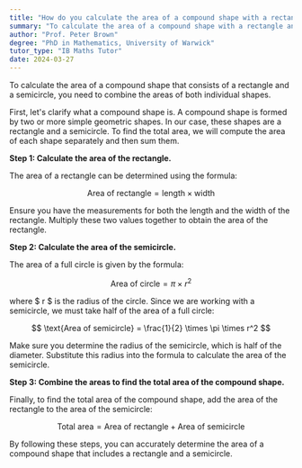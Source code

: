 ```yaml
---
title: "How do you calculate the area of a compound shape with a rectangle and a semicircle?"
summary: "To calculate the area of a compound shape with a rectangle and a semicircle, add the areas of both shapes."
author: "Prof. Peter Brown"
degree: "PhD in Mathematics, University of Warwick"
tutor_type: "IB Maths Tutor"
date: 2024-03-27
---
```


To calculate the area of a compound shape that consists of a rectangle and a semicircle, you need to combine the areas of both individual shapes.

First, let's clarify what a compound shape is. A compound shape is formed by two or more simple geometric shapes. In our case, these shapes are a rectangle and a semicircle. To find the total area, we will compute the area of each shape separately and then sum them.

**Step 1: Calculate the area of the rectangle.**

The area of a rectangle can be determined using the formula:

$$
\text{Area of rectangle} = \text{length} \times \text{width}
$$

Ensure you have the measurements for both the length and the width of the rectangle. Multiply these two values together to obtain the area of the rectangle.

**Step 2: Calculate the area of the semicircle.**

The area of a full circle is given by the formula:

$$
\text{Area of circle} = \pi \times r^2
$$

where $ r $ is the radius of the circle. Since we are working with a semicircle, we must take half of the area of a full circle:

$$
\text{Area of semicircle} = \frac{1}{2} \times \pi \times r^2
$$

Make sure you determine the radius of the semicircle, which is half of the diameter. Substitute this radius into the formula to calculate the area of the semicircle.

**Step 3: Combine the areas to find the total area of the compound shape.**

Finally, to find the total area of the compound shape, add the area of the rectangle to the area of the semicircle:

$$
\text{Total area} = \text{Area of rectangle} + \text{Area of semicircle}
$$

By following these steps, you can accurately determine the area of a compound shape that includes a rectangle and a semicircle.
    